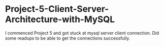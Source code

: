 # Project-5-Client-Server-Architecture-with-MySQL #

I commenced Project 5 and got stuck at mysql server client connection. Did some readups to be able to get the connections successfully.